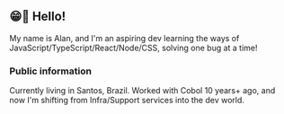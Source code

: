 ## 	😁📢 Hello!

My name is Alan, and I'm an aspiring dev learning the ways of JavaScript/TypeScript/React/Node/CSS, solving one bug at a time!

### Public information

Currently living in Santos, Brazil. Worked with Cobol 10 years+ ago, and now I'm shifting from Infra/Support services into the dev world. 

